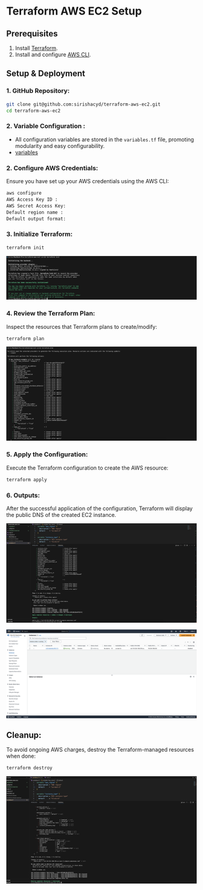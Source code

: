 # Terraform AWS EC2 Setup
## Prerequisites

1. Install [Terraform](https://learn.hashicorp.com/tutorials/terraform/install-cli).
2. Install and configure [AWS CLI](https://aws.amazon.com/cli/).

## Setup & Deployment

### 1. GitHub Repository:

```bash
git clone git@github.com:sirishacyd/terraform-aws-ec2.git
cd terraform-aws-ec2
```
### 2. Variable Configuration :

* All configuration variables are stored in the `variables.tf` file, promoting modularity and easy configurability.
* [variables](https://github.com/sirishacyd/terraform-aws-ec2/blob/main/variables.tf)

### 2. Configure AWS Credentials:

Ensure you have set up your AWS credentials using the AWS CLI:

```bash
aws configure
AWS Access Key ID : 
AWS Secret Access Key: 
Default region name : 
Default output format:
```

### 3. Initialize Terraform:

```bash
terraform init
```
![init](screenshots/init.png)
  
### 4. Review the Terraform Plan:

Inspect the resources that Terraform plans to create/modify:

```bash
terraform plan
```
 ![plan](screenshots/plan.png)
 
### 5. Apply the Configuration:

Execute the Terraform configuration to create the AWS resource:

```bash
terraform apply
```
 
### 6. Outputs:

After the successful application of the configuration, Terraform will display the public DNS of the created EC2 instance.

 ![dns](screenshots/dns.png)

![ec2](screenshots/ec2.png)

## Cleanup:

To avoid ongoing AWS charges, destroy the Terraform-managed resources when done:

```bash
terraform destroy
```

![destroy](screenshots/destroy.png)
